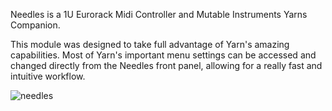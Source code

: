Needles
is a 1U Eurorack Midi Controller and Mutable Instruments Yarns Companion.

This module was designed to take full advantage of Yarn's amazing capabilities. Most of Yarn's important menu settings can be accessed and changed directly from the Needles front panel, allowing for a really fast and intuitive workflow.


![needles](https://user-images.githubusercontent.com/42756500/53286403-ebca1b80-373b-11e9-8bc2-24510cc4d087.jpg)

